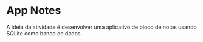 # App Notes

A ideia da atividade é desenvolver uma aplicativo de bloco de notas usando SQLite como banco de dados.
